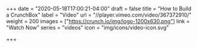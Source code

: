 +++
date = "2020-05-18T17:00:21-04:00"
draft = false
title = "How to Build a CrunchBox"
label = "Video"
url = "//player.vimeo.com/video/367372910/"
weight = 200
images = ["https://crunch.io/img/logo-1200x630.png"]
link = "Watch Now"
series = "videos"
icon = "img/icons/video-icon.svg"

+++
